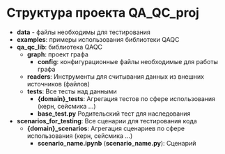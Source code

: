# Структура проекта QA_QC_proj

- **data** - файлы необходимы для тестирования
- **examples**: примеры использования библиотеки QAQC
- **qa_qc_lib**: библиотека QAQC
    - **graph**: проект графа
        - **config**: конфигурационные файлы необходимые для работы графа
    - **readers**: Инструменты для считывания данных из внешних источников (файлов) 
    - **tests**: Все тесты над данными
        - **{domain}_tests**: Агрегация тестов по сфере использования (керн, сейсмика ...)
        - **base_test.py** Родительский тест для наследования
- **scenarios_for_testing**: Все сценарии для тестирования кода
    - **{domain}_scenarios**: Агрегация сценариев по сфере использования (керн, сейсмика ...)
        - **scenario_name.ipynb** (**scenario_name.py**): Сценарий



